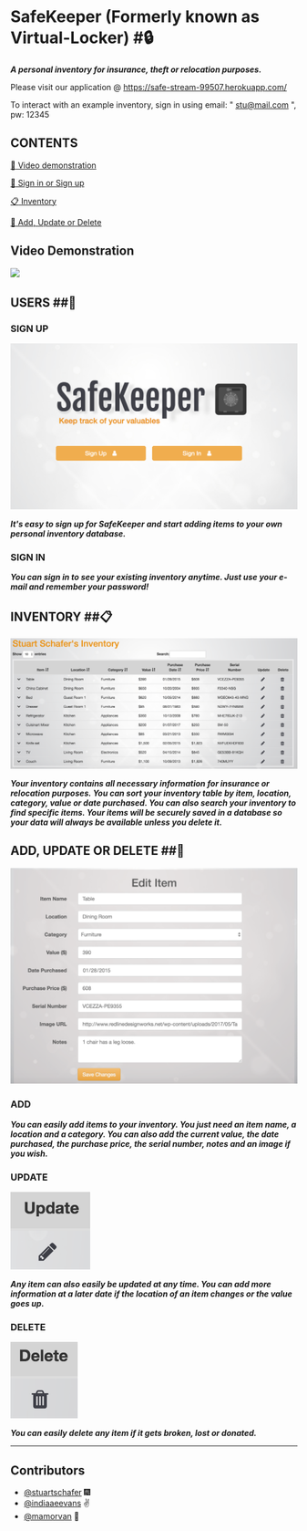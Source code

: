 # SafeKeeper (Formerly known as Virtual-Locker) #:lock:

***A personal inventory for insurance, theft or relocation purposes.***

Please visit our application @ https://safe-stream-99507.herokuapp.com/

To interact with an example inventory, sign in using email: " stu@mail.com ", pw: 12345

## CONTENTS ##
[:movie_camera: Video demonstration](#video)

[:bust_in_silhouette: Sign in or Sign up](#signup)

[:clipboard: Inventory](#inventory)

[:pencil: Add, Update or Delete](#CUD)

<a name="video"></a>

## Video Demonstration ##
![](public/assets/images/video.gif)

<a name="signup"></a>

## USERS ##:bust_in_silhouette:
### SIGN UP ###
![](public/assets/images/sign.png)

***It's easy to sign up for SafeKeeper and start adding items to your own personal inventory database.***

### SIGN IN ###

***You can sign in to see your existing inventory anytime.  Just use your e-mail and remember your password!***

<a name="inventory"></a>

## INVENTORY ##:clipboard:
![](public/assets/images/inventory.png)

***Your inventory contains all necessary information for insurance or relocation purposes.  You can sort your inventory table by item, location, category, value or date purchased.  You can also search your inventory to find specific items.  Your items will be securely saved in a database so your data will always be available unless you delete it.***

<a name="CUD"></a>

## ADD, UPDATE OR DELETE ##:pencil:
![](public/assets/images/edit.png)

### ADD ###

***You can easily add items to your inventory.  You just need an item name, a location and a category.  You can also add the current value, the date purchased, the purchase price, the serial number, notes and an image if you wish.***

### UPDATE ###
![](public/assets/images/update.png)

***Any item can also easily be updated at any time.  You can add more information at a later date if the location of an item changes or the value goes up.***

### DELETE ###
![](public/assets/images/delete.png)

***You can easily delete any item if it gets broken, lost or donated.***

---
## Contributors

- [@stuartschafer](https://github.com/stuartschafer) :fireworks:
- [@indiaaeevans](https://github.com/indiaaeevans) :v:
- [@mamorvan](https://www.github.com/mamorvan) :koala:

